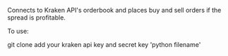 Connects to Kraken API's orderbook and places buy and sell orders if the spread is profitable.

To use:

git clone
add your kraken api key and secret key
'python filename'
